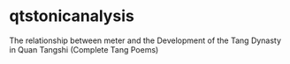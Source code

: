 # qtstonicanalysis
The relationship between meter and the Development of the Tang Dynasty in Quan Tangshi (Complete Tang Poems)

